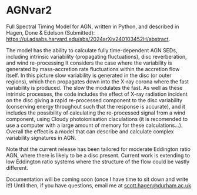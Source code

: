 # AGNvar2

Full Spectral Timing Model for AGN, written in Python, and described in Hagen, Done & Edelson (Submitted): https://ui.adsabs.harvard.edu/abs/2024arXiv240103452H/abstract.

The model has the ability to calculate fully time-dependent AGN SEDs, including intrinsic variability (propagating fluctuations), disc reverberation, and wind re-processing
It considers the case where the variability is generated by mass-accretion rate fluctuations within the accretion flow itself. In this picture slow variability is
generated in the disc (or outer regions), which then propagates down into the X-ray corona where the fast variability is produced. The slow the modulates the fast.
As well as these intrinsic processes, the code includes the effect of X-ray radiation incident on the disc giving a rapid re-processed component to the disc variability
(conserving energy throughout such that the response is accurate), and it includes the possibility of calculating the re-processed signal from a wind component, using 
Cloudy photoionisation claculations (it is recomended to use a computer with a large amount of memory for these calculations...).
Overall the effect is a model that can describe and calculate complex variability signatures in AGN.

Note that the current release has been tailored for moderate Eddington ratio AGN, where there is likely to be a disc present.
Current work is extending to low Eddington ratio systems where the structure of the flow could be vastly different.


Documentation will be coming soon (once I have time to sit down and write it!)
Until then, if you have questions, email me at scott.hagen@durham.ac.uk
